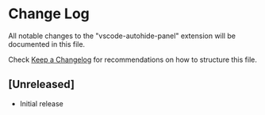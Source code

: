# Change Log

All notable changes to the "vscode-autohide-panel" extension will be documented in this file.

Check [Keep a Changelog](http://keepachangelog.com/) for recommendations on how to structure this file.

## [Unreleased]

- Initial release